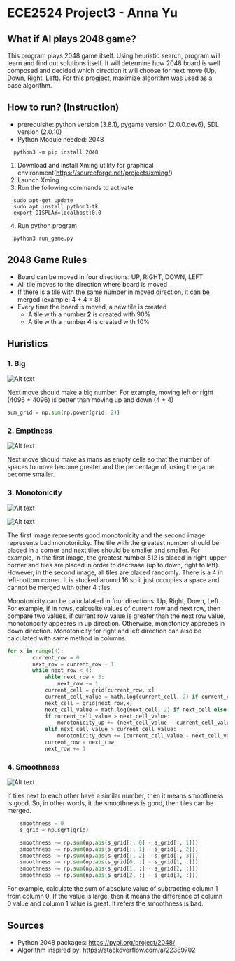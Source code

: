 # ECE2524 Project3 - Anna Yu
## What if AI plays 2048 game?
This program plays 2048 game itself. Using heuristic search, program will learn and find out solutions itself.
It will determine how 2048 board is well composed and decided which direction it will choose for next move (Up, Down, Right, Left).
For this progject, maximize algorithm was used as a base algorithm.


## How to run? (Instruction)
* prerequisite: python version (3.8.1), pygame version (2.0.0.dev6), SDL version (2.0.10)
* Python Module needed: 2048
``` 
  python3 -m pip install 2048
```  
1. Download and install Xming utility for graphical environment(https://sourceforge.net/projects/xming/)
2. Launch Xming
3. Run the following commands to activate
```
  sudo apt-get update  
  sudo apt install python3-tk
  export DISPLAY=localhost:0.0
```  
4. Run python program
```  
  python3 run_game.py
```

## 2048 Game Rules
* Board can be moved in four directions: UP, RIGHT, DOWN, LEFT
* All tile moves to the direction where board is moved
* If there is a tile with the same number in moved direction, it can be merged (example: 4 + 4 = 8)
* Every time the board is moved, a new tile is created
  * A tile with a number **2** is created with 90%
  * A tile with a number **4** is created with 10%
  
  
## Huristics
### 1. Big

![Alt text](Image/big.jpg?raw=true)

Next move should make a big number. For example, moving left or right (4096 + 4096) is better than moving up and down (4 + 4)
```python
sum_grid = np.sum(np.power(grid, 2))
```

### 2. Emptiness

![Alt text](Image/emptiness.jpg?raw=true)

Next move should make as mans as empty cells so that the number of spaces to move become greater and the percentage of losing the game become smaller.

### 3. Monotonicity

![Alt text](Image/goodmonotonicity.jpg?raw=true)

![Alt text](Image/badmonotonicity.jpg?raw=true)

The first image represents good monotonicity and the second image represents bad monotonicity.
The tile with the greatest number should be placed in a corner and next tiles should be smaller and smaller. For example, in the first image, the greatest number 512 is placed in right-upper corner and tiles are placed in order to decrease (up to down, right to left). However, in the second image, all tiles are placed randomly. There is a 4 in left-bottom corner. It is stucked around 16 so it just occupies a space and cannot be merged with other 4 tiles.

Monotonicity can be caluclatated in four directions: Up, Right, Down, Left. For example, if in rows, calcualte values of current row and next row, then compare two values, if current row value is greater than the next row value, monotonocity appeares in up direction. Otherwise, monotonicy appreaes in down direction. Monotonicity for right and left direction can also be calculated with same method in columns.
```python
for x in range(4):  
        current_row = 0
        next_row = current_row + 1
        while next_row < 4:
            while next_row < 3:
                next_row += 1
            current_cell = grid[current_row, x]
            current_cell_value = math.log(current_cell, 2) if current_cell else 0
            next_cell = grid[next_row,x]
            next_cell_value = math.log(next_cell, 2) if next_cell else 0
            if current_cell_value > next_cell_value:
                monotonicity_up += (next_cell_value - current_cell_value)
            elif next_cell_value > current_cell_value:
                monotonicity_down += (current_cell_value - next_cell_value)
            current_row = next_row
            next_row += 1
```

### 4. Smoothness

![Alt text](Image/smoothness.jpg?raw=true)

If tiles next to each other have a similar number, then it means smoothness is good. So, in other words, it the smoothness is good, then tiles can be merged.
```python
    smoothness = 0
    s_grid = np.sqrt(grid)

    smoothness -= np.sum(np.abs(s_grid[:, 0] - s_grid[:, 1]))
    smoothness -= np.sum(np.abs(s_grid[:, 1] - s_grid[:, 2]))
    smoothness -= np.sum(np.abs(s_grid[:, 2] - s_grid[:, 3]))
    smoothness -= np.sum(np.abs(s_grid[0, :] - s_grid[1, :]))
    smoothness -= np.sum(np.abs(s_grid[1, :] - s_grid[2, :]))
    smoothness -= np.sum(np.abs(s_grid[2, :] - s_grid[3, :]))
```
For example, calculate the sum of absolute value of subtracting column 1 from column 0. If the value is large, then it means the difference of column 0 value and column 1 value is great. It refers the smoothness is bad.

## Sources
* Python 2048 packages: https://pypi.org/project/2048/
* Algorithm  inspired by: https://stackoverflow.com/a/22389702
